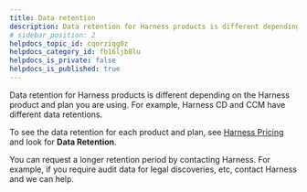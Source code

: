 ```yaml
---
title: Data retention
description: Data retention for Harness products is different depending on the Harness product and plan you are using. For example, Harness CD and CCM have different data retentions. To see the data retention for…
# sidebar_position: 2
helpdocs_topic_id: cqorziqg0z
helpdocs_category_id: fb16ljb8lu
helpdocs_is_private: false
helpdocs_is_published: true
---
```


Data retention for Harness products is different depending on the Harness product and plan you are using. For example, Harness CD and CCM have different data retentions.

To see the data retention for each product and plan, see [Harness Pricing](https://harness.io/pricing/?module=cd) and look for **Data Retention**.

You can request a longer retention period by contacting Harness. For example, if you require audit data for legal discoveries, etc, contact Harness and we can help.

